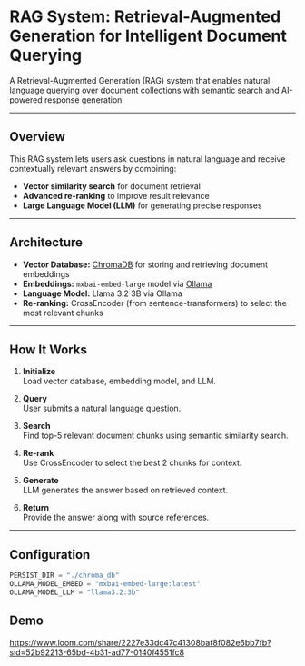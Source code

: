 # RAG System: Retrieval-Augmented Generation for Intelligent Document Querying

A Retrieval-Augmented Generation (RAG) system that enables natural language querying over document collections with semantic search and AI-powered response generation.

---

## Overview

This RAG system lets users ask questions in natural language and receive contextually relevant answers by combining:

- **Vector similarity search** for document retrieval
- **Advanced re-ranking** to improve result relevance
- **Large Language Model (LLM)** for generating precise responses

---

## Architecture

- **Vector Database:** [ChromaDB](https://www.trychroma.com/) for storing and retrieving document embeddings
- **Embeddings:** `mxbai-embed-large` model via [Ollama](https://ollama.com/)
- **Language Model:** Llama 3.2 3B via Ollama
- **Re-ranking:** CrossEncoder (from sentence-transformers) to select the most relevant chunks

---

## How It Works

1. **Initialize**  
   Load vector database, embedding model, and LLM.

2. **Query**  
   User submits a natural language question.

3. **Search**  
   Find top-5 relevant document chunks using semantic similarity search.

4. **Re-rank**  
   Use CrossEncoder to select the best 2 chunks for context.

5. **Generate**  
   LLM generates the answer based on retrieved context.

6. **Return**  
   Provide the answer along with source references.

---

## Configuration

```python
PERSIST_DIR = "./chroma_db"
OLLAMA_MODEL_EMBED = "mxbai-embed-large:latest"
OLLAMA_MODEL_LLM = "llama3.2:3b"
```
## Demo
https://www.loom.com/share/2227e33dc47c41308baf8f082e6bb7fb?sid=52b92213-65bd-4b31-ad77-0140f4551fc8
